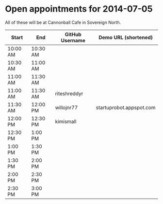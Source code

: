 Open appointments for 2014-07-05
================================

All of these will be at Cannonball Cafe in Sovereign North.


| Start    | End      | GitHub Username     | Demo URL (shortened)      |
|----------|----------|---------------------|---------------------------|
| 10:00 AM | 10:30 AM |                     |                           |
| 10:30 AM | 11:00 AM |                     |                           |
| 11:00 AM | 11:30 AM |                     |                           |
| 11:00 AM | 11:30 AM | riteshreddyr        |                           |
| 11:30 AM | 12:00 PM | willojnr77          | startuprobot.appspot.com  |
| 12:00 PM | 12:30 PM | kimismall           |                           |
| 12:30 PM |  1:00 PM |                     |                           |
| 1:00 PM  |  1:30 PM |                     |                           |
| 1:30 PM  |  2:00 PM |                     |                           |
| 2:00 PM  |  2:30 PM |                     |                           |
| 2:30 PM  |  3:00 PM |                     |                           |
